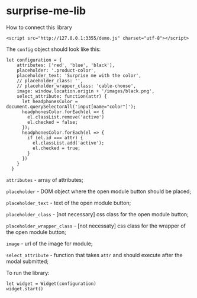 # surprise-me-lib
How to connect this library

```
<script src="http://127.0.0.1:3355/demo.js" charset="utf-8"></script>
```

The `config` object should look like this:
```
let configuration = {
    attributes: ['red', 'blue', 'black'],
    placeholder: '.product-color',
    placeholder_text: 'Surprise me with the color',
    // placeholder_class: '',
    // placeholder_wrapper_class: 'cable-choose',
    image: window.location.origin + '/images/black.png',
    select_attribute: function(attr) {
      let headphonesColor = document.querySelectorAll('input[name="color"]');
      headphonesColor.forEach(el => {
        el.classList.remove('active')
        el.checked = false;
      });
      headphonesColor.forEach(el => {
        if (el.id === attr) {
          el.classList.add('active');
          el.checked = true;
        }
      })
    }
  }
```

`attributes` - array of attributes;

`placeholder` - DOM object where the open module button should be placed;

`placeholder_text` - text of the open module button;

`placeholder_class` - [not necessary] css class for the open module button;

`placeholder_wrapper_class` - [not necessaty] css class for the wrapper of the open module button;

`image` - url of the image for module;

`select_attribute` - function that takes `attr` and should execute after the modal submitted;

To run the library:
```
let widget = Widget(configuration)
widget.start()
```
